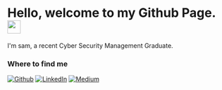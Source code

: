 <h1> Hello, welcome to my Github Page. <img src="https://emojis.slackmojis.com/emojis/images/1643514738/7421/typingcat.gif?1643514738" width="30"/> </h1>

<p> I'm sam, a recent Cyber Security Management Graduate. </p> 

<h3>Where to find me</h3>

<p >
<a href="https://www.github.com/samdavi" target="_blank"><img alt="Github" src="https://img.shields.io/badge/GitHub-%2312100E.svg?&style=for-the-badge&logo=Github&logoColor=white" /></a> 
<a href="https://www.linkedin.com/in/samdavi" target="_blank"><img alt="LinkedIn" src="https://img.shields.io/badge/linkedin-%230077B5.svg?&style=for-the-badge&logo=linkedin&logoColor=white" /></a> 
<a href="https://www.samdavi.com" target="_blank"><img alt="Medium" src="https://img.shields.io/badge/Website-black?&logoColor=white&style=for-the-badge" /></a>
</p>

